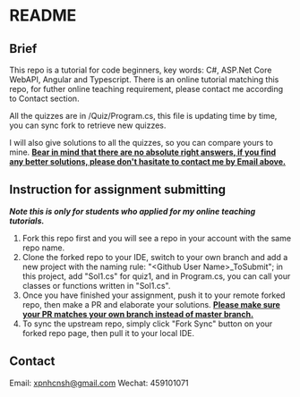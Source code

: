 # README

## Brief

This repo is a tutorial for code beginners, key words: C#, ASP.Net Core WebAPI, Angular and Typescript. There is an online tutorial matching this repo, for futher online teaching requirement, please contact me according to Contact section.

All the quizzes are in /Quiz/Program.cs, this file is updating time by time, you can sync fork to retrieve new quizzes.

I will also give solutions to all the quizzes, so you can compare yours to mine.  <ins>**Bear in mind that there are no absolute right answers, if you find any better solutions, please don't hasitate to contact me by Email above.**</ins>

## Instruction for assignment submitting

***Note this is only for students who applied for my online teaching tutorials.***

1. Fork this repo first and you will see a repo in your account with the same repo name.
2. Clone the forked repo to your IDE, switch to your own branch and add a new project with the naming rule: "\<Github User Name\>_ToSubmit"; in this project, add "Sol1.cs" for quiz1, and in Program.cs, you can call your classes or functions written in "Sol1.cs".
3. Once you have finished your assignment, push it to your remote forked repo, then make a PR and elaborate your solutions. <ins>**Please make sure your PR matches your own branch instead of master branch.**</ins>
4. To sync the upstream repo, simply click "Fork Sync" button on your forked repo page, then pull it to your local IDE.

## Contact

Email: xpnhcnsh@gmail.com
Wechat: 459101071
